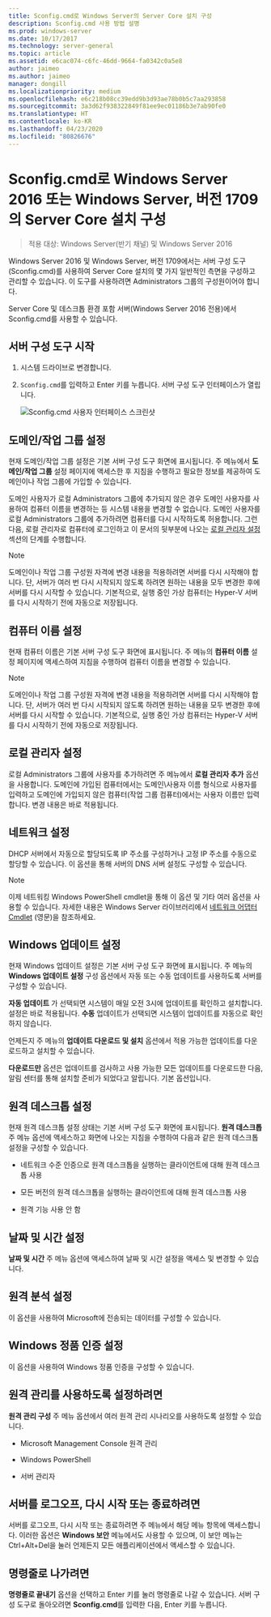 ```yaml
---
title: Sconfig.cmd로 Windows Server의 Server Core 설치 구성
description: Sconfig.cmd 사용 방법 설명
ms.prod: windows-server
ms.date: 10/17/2017
ms.technology: server-general
ms.topic: article
ms.assetid: e6cac074-c6fc-46dd-9664-fa0342c0a5e8
author: jaimeo
ms.author: jaimeo
manager: dongill
ms.localizationpriority: medium
ms.openlocfilehash: e6c218b08cc39edd9b3d93ae78b0b5c7aa293858
ms.sourcegitcommit: 3a3d62f938322849f81ee9ec01186b3e7ab90fe0
ms.translationtype: HT
ms.contentlocale: ko-KR
ms.lasthandoff: 04/23/2020
ms.locfileid: "80826676"
---
```

# <a name="configure-a-server-core-installation-of-windows-server-2016-or-windows-server-version-1709-with-sconfigcmd"></a>Sconfig.cmd로 Windows Server 2016 또는 Windows Server, 버전 1709의 Server Core 설치 구성

> 적용 대상: Windows Server(반기 채널) 및 Windows Server 2016

Windows Server 2016 및 Windows Server, 버전 1709에서는 서버 구성 도구(Sconfig.cmd)를 사용하여 Server Core 설치의 몇 가지 일반적인 측면을 구성하고 관리할 수 있습니다. 이 도구를 사용하려면 Administrators 그룹의 구성원이어야 합니다.

Server Core 및 데스크톱 환경 포함 서버(Windows Server 2016 전용)에서 Sconfig.cmd를 사용할 수 있습니다.

## <a name="start-the-server-configuration-tool"></a>서버 구성 도구 시작

1. 시스템 드라이브로 변경합니다.

2. `Sconfig.cmd`를 입력하고 Enter 키를 누릅니다. 서버 구성 도구 인터페이스가 열립니다.

    ![Sconfig.cmd 사용자 인터페이스 스크린샷](media/mainsconfigpage.png)

## <a name="domainworkgroup-settings"></a>도메인/작업 그룹 설정

현재 도메인/작업 그룹 설정은 기본 서버 구성 도구 화면에 표시됩니다. 주 메뉴에서 **도메인/작업 그룹** 설정 페이지에 액세스한 후 지침을 수행하고 필요한 정보를 제공하여 도메인이나 작업 그룹에 가입할 수 있습니다.

도메인 사용자가 로컬 Administrators 그룹에 추가되지 않은 경우 도메인 사용자를 사용하여 컴퓨터 이름을 변경하는 등 시스템 내용을 변경할 수 없습니다. 도메인 사용자를 로컬 Administrators 그룹에 추가하려면 컴퓨터를 다시 시작하도록 허용합니다. 그런 다음, 로컬 관리자로 컴퓨터에 로그인하고 이 문서의 뒷부분에 나오는 [로컬 관리자 설정](#local-administrator-settings) 섹션의 단계를 수행합니다.

> [!NOTE]
> 도메인이나 작업 그룹 구성원 자격에 변경 내용을 적용하려면 서버를 다시 시작해야 합니다. 단, 서버가 여러 번 다시 시작되지 않도록 하려면 원하는 내용을 모두 변경한 후에 서버를 다시 시작할 수 있습니다. 기본적으로, 실행 중인 가상 컴퓨터는 Hyper-V 서버를 다시 시작하기 전에 자동으로 저장됩니다.

## <a name="computer-name-settings"></a>컴퓨터 이름 설정

현재 컴퓨터 이름은 기본 서버 구성 도구 화면에 표시됩니다. 주 메뉴의 **컴퓨터 이름** 설정 페이지에 액세스하여 지침을 수행하여 컴퓨터 이름을 변경할 수 있습니다.

> [!NOTE]
> 도메인이나 작업 그룹 구성원 자격에 변경 내용을 적용하려면 서버를 다시 시작해야 합니다. 단, 서버가 여러 번 다시 시작되지 않도록 하려면 원하는 내용을 모두 변경한 후에 서버를 다시 시작할 수 있습니다. 기본적으로, 실행 중인 가상 컴퓨터는 Hyper-V 서버를 다시 시작하기 전에 자동으로 저장됩니다.

## <a name="local-administrator-settings"></a>로컬 관리자 설정

로컬 Administrators 그룹에 사용자를 추가하려면 주 메뉴에서 **로컬 관리자 추가** 옵션을 사용합니다. 도메인에 가입된 컴퓨터에서는 도메인\사용자 이름 형식으로 사용자를 입력하고 도메인에 가입되지 않은 컴퓨터(작업 그룹 컴퓨터)에서는 사용자 이름만 입력합니다. 변경 내용은 바로 적용됩니다.

## <a name="network-settings"></a>네트워크 설정

DHCP 서버에서 자동으로 할당되도록 IP 주소를 구성하거나 고정 IP 주소를 수동으로 할당할 수 있습니다. 이 옵션을 통해 서버의 DNS 서버 설정도 구성할 수 있습니다.

> [!NOTE]
> 이제 네트워킹 Windows PowerShell cmdlet을 통해 이 옵션 및 기타 여러 옵션을 사용할 수 있습니다. 자세한 내용은 Windows Server 라이브러리에서 [네트워크 어댑터 Cmdlet](https://docs.microsoft.com/powershell/module/netadapter/?view=win10-ps) (영문)을 참조하세요.

## <a name="windows-update-settings"></a>Windows 업데이트 설정

현재 Windows 업데이트 설정은 기본 서버 구성 도구 화면에 표시됩니다. 주 메뉴의 **Windows 업데이트 설정** 구성 옵션에서 자동 또는 수동 업데이트를 사용하도록 서버를 구성할 수 있습니다.

**자동 업데이트** 가 선택되면 시스템이 매일 오전 3시에 업데이트를 확인하고 설치합니다. 설정은 바로 적용됩니다. **수동** 업데이트가 선택되면 시스템이 업데이트를 자동으로 확인하지 않습니다.

언제든지 주 메뉴의 **업데이트 다운로드 및 설치** 옵션에서 적용 가능한 업데이트를 다운로드하고 설치할 수 있습니다.

**다운로드만** 옵션은 업데이트를 검사하고 사용 가능한 모든 업데이트를 다운로드한 다음, 알림 센터를 통해 설치할 준비가 되었다고 알립니다. 기본 옵션입니다.

## <a name="remote-desktop-settings"></a>원격 데스크톱 설정

현재 원격 데스크톱 설정 상태는 기본 서버 구성 도구 화면에 표시됩니다. **원격 데스크톱** 주 메뉴 옵션에 액세스하고 화면에 나오는 지침을 수행하여 다음과 같은 원격 데스크톱 설정을 구성할 수 있습니다.

- 네트워크 수준 인증으로 원격 데스크톱을 실행하는 클라이언트에 대해 원격 데스크톱 사용

- 모든 버전의 원격 데스크톱을 실행하는 클라이언트에 대해 원격 데스크톱 사용

- 원격 기능 사용 안 함

## <a name="date-and-time-settings"></a>날짜 및 시간 설정

**날짜 및 시간** 주 메뉴 옵션에 액세스하여 날짜 및 시간 설정을 액세스 및 변경할 수 있습니다.

## <a name="telemetry-settings"></a>원격 분석 설정

이 옵션을 사용하여 Microsoft에 전송되는 데이터를 구성할 수 있습니다.

## <a name="windows-activation-settings"></a>Windows 정품 인증 설정

이 옵션을 사용하여 Windows 정품 인증을 구성할 수 있습니다.

## <a name="to-enable-remote-management"></a>원격 관리를 사용하도록 설정하려면

**원격 관리 구성** 주 메뉴 옵션에서 여러 원격 관리 시나리오를 사용하도록 설정할 수 있습니다.

- Microsoft Management Console 원격 관리

- Windows PowerShell

- 서버 관리자  

## <a name="to-log-off-restart-or-shut-down-the-server"></a>서버를 로그오프, 다시 시작 또는 종료하려면

서버를 로그오프, 다시 시작 또는 종료하려면 주 메뉴에서 해당 메뉴 항목에 액세스합니다. 이러한 옵션은 **Windows 보안** 메뉴에서도 사용할 수 있으며, 이 보안 메뉴는 Ctrl+Alt+Del을 눌러 언제든지 모든 애플리케이션에서 액세스할 수 있습니다.  

## <a name="to-exit-to-the-command-line"></a>명령줄로 나가려면
  
**명령줄로 끝내기** 옵션을 선택하고 Enter 키를 눌러 명령줄로 나갈 수 있습니다. 서버 구성 도구로 돌아오려면 **Sconfig.cmd**를 입력한 다음, Enter 키를 누릅니다.
